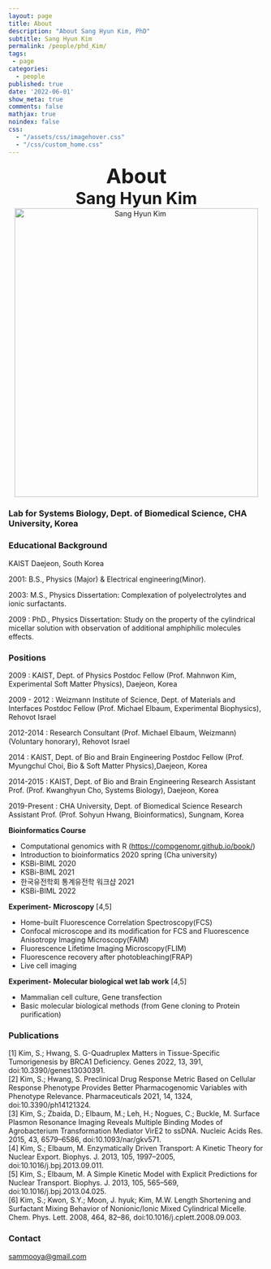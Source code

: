 ```yaml
---
layout: page
title: About
description: "About Sang Hyun Kim, PhD"
subtitle: Sang Hyun Kim
permalink: /people/phd_Kim/
tags:
 - page
categories:
  - people
published: true
date: '2022-06-01'
show_meta: true
comments: false
mathjax: true
noindex: false
css:
  - "/assets/css/imagehover.css"
  - "/css/custom_home.css"
---
```


<style>
.center{
  text-align: center;
}
</style>

<link
    rel="stylesheet"
    href="https://cdnjs.cloudflare.com/ajax/libs/font-awesome/5.8.2/css/all.min.css"
  />

<div class="center"><div style="font-weight: bold; font-size: 40px;">
About
</div></div>
<div class="center"><div style="font-weight: bold; font-size: 32px;">
Sang Hyun Kim
</div></div>

<div class="center">
    <img src="{{ site.url }}/assets/img/people/phd_kim.png" width="480px" height="568px" alt="Sang Hyun Kim"/>
</div>

<p></p>


### **Lab for Systems Biology, Dept. of Biomedical Science, CHA University, Korea**


### **Educational Background** 

KAIST Daejeon, South Korea <br />

2001: B.S., Physics (Major) & Electrical engineering(Minor). <br />

2003: M.S., Physics Dissertation: Complexation of polyelectrolytes and ionic surfactants. <br />

2009 : PhD., Physics Dissertation: Study on the property of the cylindrical micellar solution with observation of additional amphiphilic molecules effects. <br />


### **Positions**

2009 : KAIST, Dept. of Physics  Postdoc Fellow (Prof. Mahnwon Kim, Experimental Soft Matter Physics), Daejeon, Korea <br />

2009 - 2012 : Weizmann Institute of Science, Dept. of Materials and Interfaces Postdoc Fellow (Prof. Michael Elbaum, Experimental Biophysics), Rehovot Israel <br />

2012-2014 : Research Consultant (Prof. Michael Elbaum, Weizmann) (Voluntary honorary), Rehovot Israel <br />

2014 :  KAIST, Dept. of Bio and Brain Engineering Postdoc Fellow (Prof. Myungchul Choi, Bio & Soft Matter Physics),Daejeon, Korea <br />

2014-2015 : KAIST, Dept. of Bio and Brain Engineering Research Assistant Prof. (Prof. Kwanghyun Cho, Systems Biology), Daejeon, Korea <br />

2019-Present : CHA University, Dept. of Biomedical Science Research Assistant Prof. (Prof. Sohyun Hwang, Bioinformatics), Sungnam, Korea   <br />


**Bioinformatics Course**

- Computational genomics with R (https://compgenomr.github.io/book/) <br />  
- Introduction to bioinformatics 2020 spring (Cha university) <br />  
- KSBi-BIML 2020 <br />   
- KSBi-BIML 2021 <br />  
- 한국유전학회 통계유전학 워크샵 2021 <br />  
- KSBi-BIML 2022 <br />   


**Experiment- Microscopy** [4,5] <br /> 
- Home-built Fluorescence Correlation Spectroscopy(FCS) <br />  
- Confocal microscope and its modification for FCS and Fluorescence Anisotropy Imaging Microscopy(FAIM) <br /> 
- Fluorescence Lifetime Imaging Microscopy(FLIM) <br />  
- Fluorescence recovery after photobleaching(FRAP) <br /> 
- Live cell imaging

**Experiment- Molecular biological wet lab work** [4,5] <br /> 
- Mammalian cell culture, Gene transfection <br /> 
- Basic molecular biological methods (from Gene cloning to Protein purification) <br /> 


### **Publications**
[1] Kim, S.; Hwang, S. G-Quadruplex Matters in Tissue-Specific Tumorigenesis by BRCA1 Deficiency.
Genes 2022, 13, 391, doi:10.3390/genes13030391. <br /> 
[2] Kim, S.; Hwang, S. Preclinical Drug Response Metric Based on Cellular Response Phenotype Provides
Better Pharmacogenomic Variables with Phenotype Relevance. Pharmaceuticals 2021, 14, 1324,
doi:10.3390/ph14121324.  <br />
[3] Kim, S.; Zbaida, D.; Elbaum, M.; Leh, H.; Nogues, C.; Buckle, M. Surface Plasmon Resonance Imaging
Reveals Multiple Binding Modes of Agrobacterium Transformation Mediator VirE2 to ssDNA. Nucleic
Acids Res. 2015, 43, 6579–6586, doi:10.1093/nar/gkv571. <br />
[4] Kim, S.; Elbaum, M. Enzymatically Driven Transport: A Kinetic Theory for Nuclear Export. Biophys. J.
2013, 105, 1997–2005, doi:10.1016/j.bpj.2013.09.011. <br /> 
[5] Kim, S.; Elbaum, M. A Simple Kinetic Model with Explicit Predictions for Nuclear Transport. Biophys. J.
2013, 105, 565–569, doi:10.1016/j.bpj.2013.04.025. <br /> 
[6] Kim, S.; Kwon, S.Y.; Moon, J. hyuk; Kim, M.W. Length Shortening and Surfactant Mixing Behavior of
Nonionic/Ionic Mixed Cylindrical Micelle. Chem. Phys. Lett. 2008, 464, 82–86,
doi:10.1016/j.cplett.2008.09.003. <br /> 


### **Contact**
<i class="fa fa-paper-plane"></i> sammooya@gmail.com

